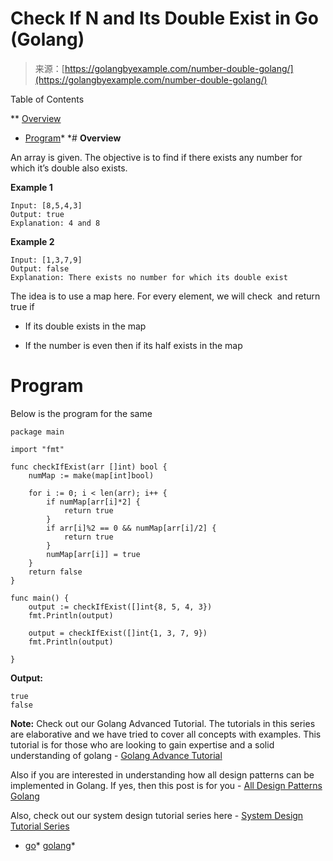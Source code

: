 <!--yml
category: 未分类
date: 2024-10-13 06:51:12
-->

# Check If N and Its Double Exist in Go (Golang)

> 来源：[https://golangbyexample.com/number-double-golang/](https://golangbyexample.com/number-double-golang/)

Table of Contents

 **   [Overview](#Overview "Overview")
*   [Program](#Program "Program")*  *# **Overview**

An array is given. The objective is to find if there exists any number for which it’s double also exists.

**Example 1**

```
Input: [8,5,4,3]
Output: true
Explanation: 4 and 8
```

**Example 2**

```
Input: [1,3,7,9]
Output: false
Explanation: There exists no number for which its double exist
```

The idea is to use a map here. For every element, we will check  and return true if

*   If its double exists in the map

*   If the number is even then if its half exists in the map

# **Program**

Below is the program for the same

```
package main

import "fmt"

func checkIfExist(arr []int) bool {
	numMap := make(map[int]bool)

	for i := 0; i < len(arr); i++ {
		if numMap[arr[i]*2] {
			return true
		}
		if arr[i]%2 == 0 && numMap[arr[i]/2] {
			return true
		}
		numMap[arr[i]] = true
	}
	return false
}

func main() {
	output := checkIfExist([]int{8, 5, 4, 3})
	fmt.Println(output)

	output = checkIfExist([]int{1, 3, 7, 9})
	fmt.Println(output)

}
```

**Output:**

```
true
false
```

**Note:** Check out our Golang Advanced Tutorial. The tutorials in this series are elaborative and we have tried to cover all concepts with examples. This tutorial is for those who are looking to gain expertise and a solid understanding of golang - [Golang Advance Tutorial](https://golangbyexample.com/golang-comprehensive-tutorial/)

Also if you are interested in understanding how all design patterns can be implemented in Golang. If yes, then this post is for you - [All Design Patterns Golang](https://golangbyexample.com/all-design-patterns-golang/)

Also, check out our system design tutorial series here - [System Design Tutorial Series](https://techbyexample.com/system-design-questions/)

*   [go](https://golangbyexample.com/tag/go/)*   [golang](https://golangbyexample.com/tag/golang/)*